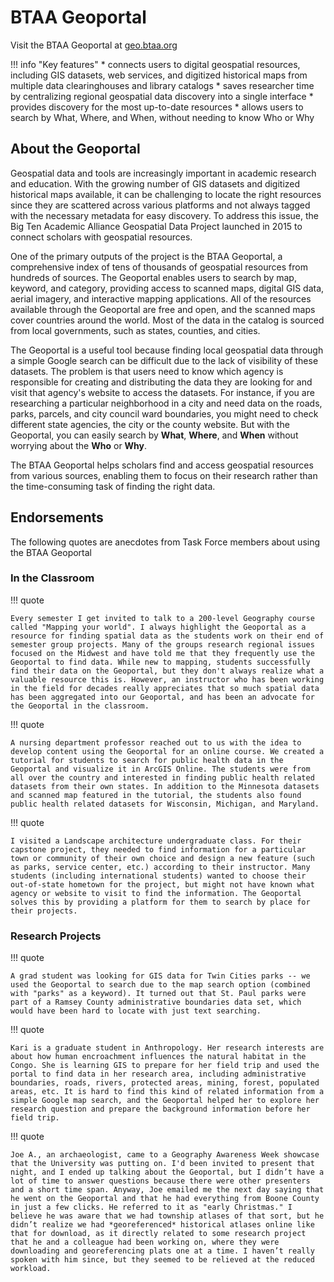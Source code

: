 # BTAA Geoportal

Visit the BTAA Geoportal at [geo.btaa.org](https://geo.btaa.org)


!!! info "Key features"
	* connects users to digital geospatial resources, including GIS datasets, web services, and digitized historical maps from multiple data clearinghouses and library catalogs
	* saves researcher time by centralizing regional geospatial data discovery into a single interface
	* provides discovery for the most up-to-date resources
	* allows users to search by What, Where, and When, without needing to know Who or Why

	
## About the Geoportal

Geospatial data and tools are increasingly important in academic research and education. With the growing number of GIS datasets and digitized historical maps available, it can be challenging to locate the right resources since they are scattered across various platforms and not always tagged with the necessary metadata for easy discovery. To address this issue, the Big Ten Academic Alliance Geospatial Data Project launched in 2015 to connect scholars with geospatial resources.

One of the primary outputs of the project is the BTAA Geoportal, a comprehensive index of tens of thousands of geospatial resources from hundreds of sources. The Geoportal enables users to search by map, keyword, and category, providing access to scanned maps, digital GIS data, aerial imagery, and interactive mapping applications. All of the resources available through the Geoportal are free and open, and the scanned maps cover countries around the world. Most of the data in the catalog is sourced from local governments, such as states, counties, and cities.

The Geoportal is a useful tool because finding local geospatial data through a simple Google search can be difficult due to the lack of visibility of these datasets. The problem is that users need to know which agency is responsible for creating and distributing the data they are looking for and visit that agency's website to access the datasets. For instance, if you are researching a particular neighborhood in a city and need data on the roads, parks, parcels, and city council ward boundaries, you might need to check different state agencies, the city or the county website. But with the Geoportal, you can easily search by **What**, **Where**, and **When** without worrying about the **Who** or **Why**.

The BTAA Geoportal helps scholars find and access geospatial resources from various sources, enabling them to focus on their research rather than the time-consuming task of finding the right data.

## Endorsements

The following quotes are anecdotes from Task Force members about using the BTAA Geoportal

### In the Classroom

!!! quote

	Every semester I get invited to talk to a 200-level Geography course called "Mapping your world". I always highlight the Geoportal as a resource for finding spatial data as the students work on their end of semester group projects. Many of the groups research regional issues focused on the Midwest and have told me that they frequently use the Geoportal to find data. While new to mapping, students successfully find their data on the Geoportal, but they don't always realize what a valuable resource this is. However, an instructor who has been working in the field for decades really appreciates that so much spatial data has been aggregated into our Geoportal, and has been an advocate for the Geoportal in the classroom.

!!! quote

	A nursing department professor reached out to us with the idea to develop content using the Geoportal for an online course. We created a tutorial for students to search for public health data in the Geoportal and visualize it in ArcGIS Online. The students were from all over the country and interested in finding public health related datasets from their own states. In addition to the Minnesota datasets and scanned map featured in the tutorial, the students also found public health related datasets for Wisconsin, Michigan, and Maryland.
	
!!! quote

	I visited a Landscape architecture undergraduate class. For their capstone project, they needed to find information for a particular town or community of their own choice and design a new feature (such as parks, service center, etc.) according to their instructor. Many students (including international students) wanted to choose their out-of-state hometown for the project, but might not have known what agency or website to visit to find the information. The Geoportal solves this by providing a platform for them to search by place for their projects.
	
### Research Projects

!!! quote

	A grad student was looking for GIS data for Twin Cities parks -- we used the Geoportal to search due to the map search option (combined with "parks" as a keyword). It turned out that St. Paul parks were part of a Ramsey County administrative boundaries data set, which would have been hard to locate with just text searching.

!!! quote

	Kari is a graduate student in Anthropology. Her research interests are about how human encroachment influences the natural habitat in the Congo. She is learning GIS to prepare for her field trip and used the portal to find data in her research area, including administrative boundaries, roads, rivers, protected areas, mining, forest, populated areas, etc. It is hard to find this kind of related information from a simple Google map search, and the Geoportal helped her to explore her research question and prepare the background information before her field trip.

!!! quote

	Joe A., an archaeologist, came to a Geography Awareness Week showcase that the University was putting on. I'd been invited to present that night, and I ended up talking about the Geoportal, but I didn’t have a lot of time to answer questions because there were other presenters and a short time span. Anyway, Joe emailed me the next day saying that he went on the Geoportal and that he had everything from Boone County in just a few clicks. He referred to it as "early Christmas." I believe he was aware that we had township atlases of that sort, but he didn’t realize we had *georeferenced* historical atlases online like that for download, as it directly related to some research project that he and a colleague had been working on, where they were downloading and georeferencing plats one at a time. I haven’t really spoken with him since, but they seemed to be relieved at the reduced workload.

